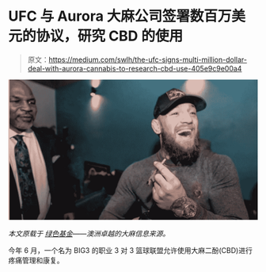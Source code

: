 # UFC 与 Aurora 大麻公司签署数百万美元的协议，研究 CBD 的使用

> 原文：<https://medium.com/swlh/the-ufc-signs-multi-million-dollar-deal-with-aurora-cannabis-to-research-cbd-use-405e9c9e00a4>

![](img/b79e7c0e5b700681e320e9e9359811d8.png)

*本文原载于* [*绿色基金*](https://thegreenfund.com/the-ufc-signs-multi-million-dollar-deal-with-aurora-cannabis-to-research-cbd-use)*——澳洲卓越的大麻信息来源。*

今年 6 月，一个名为 BIG3 的职业 3 对 3 篮球联盟允许使用大麻二酚(CBD)进行疼痛管理和康复。